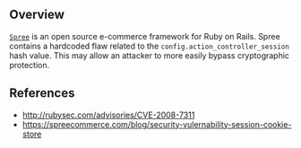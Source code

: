 ## Overview
[`Spree`](https://rubygems.org/gems/spree) is an open source e-commerce framework for Ruby on Rails.
Spree contains a hardcoded flaw related to the `config.action_controller_session` hash value. This may allow an attacker to
more easily bypass cryptographic protection.

## References
- http://rubysec.com/advisories/CVE-2008-7311
- https://spreecommerce.com/blog/security-vulernability-session-cookie-store
